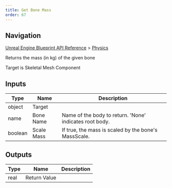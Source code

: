 ```yaml
---
title: Get Bone Mass
order: 67
---
```

## Navigation

[Unreal Engine Blueprint API Reference](https://dev.epicgames.com/documentation/en-us/unreal-engine/BlueprintAPI) > [Physics](https://dev.epicgames.com/documentation/en-us/unreal-engine/BlueprintAPI/Physics)

Returns the mass (in kg) of the given bone

Target is Skeletal Mesh Component

## Inputs

| Type | Name | Description |
| --- | --- | --- |
| object | Target |  |
| name | Bone Name | Name of the body to return. 'None' indicates root body. |
| boolean | Scale Mass | If true, the mass is scaled by the bone's MassScale. |

## Outputs

| Type | Name | Description |
| --- | --- | --- |
| real | Return Value |  |
